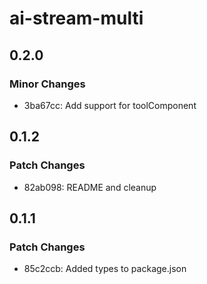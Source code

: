 # ai-stream-multi

## 0.2.0

### Minor Changes

- 3ba67cc: Add support for toolComponent

## 0.1.2

### Patch Changes

- 82ab098: README and cleanup

## 0.1.1

### Patch Changes

- 85c2ccb: Added types to package.json
